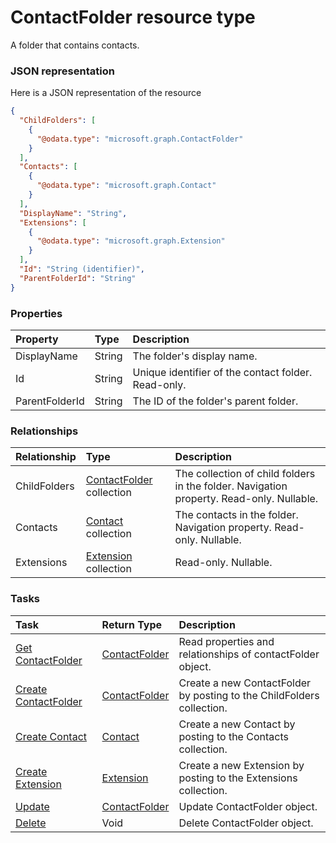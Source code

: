 # ContactFolder resource type

A folder that contains contacts.

### JSON representation

Here is a JSON representation of the resource

```json
{
  "ChildFolders": [
    {
      "@odata.type": "microsoft.graph.ContactFolder"
    }
  ],
  "Contacts": [
    {
      "@odata.type": "microsoft.graph.Contact"
    }
  ],
  "DisplayName": "String",
  "Extensions": [
    {
      "@odata.type": "microsoft.graph.Extension"
    }
  ],
  "Id": "String (identifier)",
  "ParentFolderId": "String"
}

```
### Properties
| Property	   | Type	|Description|
|:---------------|:--------|:----------|
|DisplayName|String|The folder's display name.|
|Id|String|Unique identifier of the contact folder. Read-only.|
|ParentFolderId|String|The ID of the folder's parent folder.|

### Relationships
| Relationship | Type	|Description|
|:---------------|:--------|:----------|
|ChildFolders|[ContactFolder](contactfolder.md) collection|The collection of child folders in the folder. Navigation property. Read-only. Nullable.|
|Contacts|[Contact](contact.md) collection|The contacts in the folder. Navigation property. Read-only. Nullable.|
|Extensions|[Extension](extension.md) collection| Read-only. Nullable.|

### Tasks

| Task		   | Return Type	|Description|
|:---------------|:--------|:----------|
|[Get ContactFolder](../api/contactfolder_get.md) | [ContactFolder](contactfolder.md) |Read properties and relationships of contactFolder object.|
|[Create ContactFolder](../api/contactfolder_post_childfolders.md) |[ContactFolder](contactfolder.md)| Create a new ContactFolder by posting to the ChildFolders collection.|
|[Create Contact](../api/contactfolder_post_contacts.md) |[Contact](contact.md)| Create a new Contact by posting to the Contacts collection.|
|[Create Extension](../api/contactfolder_post_extensions.md) |[Extension](extension.md)| Create a new Extension by posting to the Extensions collection.|
|[Update](../api/contactfolder_update.md) | [ContactFolder](contactfolder.md)	|Update ContactFolder object. |
|[Delete](../api/contactfolder_delete.md) | Void	|Delete ContactFolder object. |

<!-- uuid: 8c0790f3-110b-4d32-8b4f-759e890da35e
2015-10-12 23:35:00 UTC -->